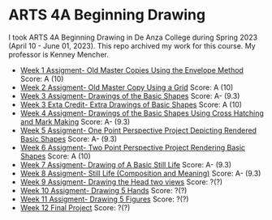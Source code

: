 # ARTS 4A Beginning Drawing
I took ARTS 4A Beginning Drawing in De Anza College during Spring 2023 (April 10 - June 01, 2023). This repo archived my work for this course. My professor is Kenney Mencher.
* [Week 1 Assigment- Old Master Copies Using the Envelope Method](week1.md) Score: A (10)
* [Week 2 Assigment- Old Master Copy Using a Grid](week2.md) Score: A (10)
* [Week 3 Assigment- Drawings of the Basic Shapes](week3.md) Score: A- (9.3)
* [Week 3 Exta Credit- Extra Drawings of Basic Shapes](week3extra.md) Score: A (10)
* [Week 4 Assigment- Drawings of the Basic Shapes Using Cross Hatching and Mark Making](week4.md) Score: A- (9.3)
* [Week 5 Assigment- One Point Perspective Project Depicting Rendered Basic Shapes](week5.md) Score: A- (9.3)
* [Week 6 Assigment- Two Point Perspective Project Rendering Basic Shapes](week6.md) Score: A (10)
* [Week 7 Assigment- Drawing of A Basic Still Life](week7.md) Score: A- (9.3)
* [Week 8 Assigment- Still Life (Composition and Meaning)](week8.md) Score: A- (9.3)
* [Week 9 Assigment- Drawing the Head two views](week9.md) Score: ?(?)
* [Week 10 Assigment- Drawing 5 Hands](week10.md) Score: ?(?)
* [Week 11 Assigment- Drawing 5 Figures](week11.md) Score: ?(?)
* [Week 12 Final Project](week12.md)  Score: ?(?)
